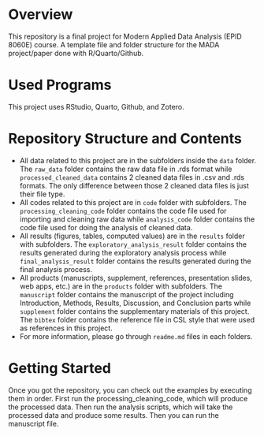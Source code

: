 # Overview

This repository is a final project for Modern Applied Data Analysis (EPID 8060E) course. A template file and folder structure for the MADA project/paper done with R/Quarto/Github. 

# Used Programs 

This project uses RStudio, Quarto, Github, and Zotero. 

# Repository Structure and Contents

* All data related to this project are in the subfolders inside the `data` folder. The `raw_data` folder contains the raw data file in .rds format while `processed_cleaned_data` contains 2 cleaned data files in .csv and .rds formats. The only difference between those 2 cleaned data files is just their file type.
* All codes related to this project are in `code` folder with subfolders. The `processing_cleaning_code` folder contains the code file used for importing and cleaning raw data while `analysis_code` folder contains the code file used for doing the analysis of cleaned data.
* All results (figures, tables, computed values) are in the `results` folder with subfolders. The `exploratory_analysis_result` folder contains the results generated during the exploratory analysis process while `final_analysis_result` folder contains the results generated during the final analysis process.
* All products (manuscripts, supplement, references, presentation slides, web apps, etc.) are  in the `products` folder with subfolders. The `manuscript` folder contains the manuscript of the project including Introduction, Methods, Results, Discussion, and Conclusion parts while `supplement` folder contains the supplementary materials of this project. The `bibtex` folder contains the reference file in CSL style that were used as references in this project.
* For more information, please go through `readme.md` files in each folders.

# Getting Started

Once you got the repository, you can check out the examples by executing them in order. First run the processing_cleaning_code, which will produce the processed data. Then run the analysis scripts, which will take the processed data and produce some results. Then you can run the manuscript file.
